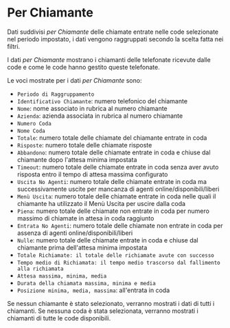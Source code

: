 # Per Chiamante

Dati suddivisi *per Chiamante* delle chiamate entrate nelle code 
selezionate nel periodo impostato, i dati vengono raggruppati secondo
la scelta fatta nei filtri.

I dati *per Chiamante* mostrano i chiamanti delle telefonate ricevute 
dalle code e come le code hanno gestito queste telefonate.

Le voci mostrate per i dati *per Chiamante* sono:

- `Periodo di Raggruppamento`
- `Identificativo Chiamante`: numero telefonico del chiamante
- `Nome`: nome associato in rubrica al numero chiamante
- `Azienda`: azienda associata in rubrica al numero chiamante
- `Numero Coda`
- `Nome Coda`
- `Totale`: numero totale delle chiamate del chiamante entrate in coda
- `Risposte`: numero totale delle chiamate risposte
- `Abbandono`: numero totale delle chiamate entrate in coda e chiuse 
dal chiamante dopo l'attesa minima impostata
- `Timeout`: numero totale delle chiamate entrate in coda senza aver 
avuto risposta entro il tempo di attesa massima configurato
- `Uscita No Agenti`: numero totale delle chiamate entrate in coda ma 
successivamente uscite per mancanza di agenti online/disponibili/liberi
- `Menù Uscita`: numero totale delle chiamate entrate in coda nelle quali 
il chiamante ha utilizzato il Menù Uscita per uscire dalla coda
- `Piena`: numero totale delle chiamate non entrate in coda per numero 
massimo di chiamate in attesa in coda raggiunto
- `Entrata No Agenti`: numero totale delle chiamate non entrate in coda 
per assenza di agenti online/disponibili/liberi
- `Nulle`: numero totale delle chiamate entrate in coda e chiuse dal 
chiamante prima dell'attesa minima impostata
- `Totale Richiamate: il totale delle richiamate avute con successo`
- `Tempo medio di Richiamata: il tempo medio trascorso dal fallimento alla richiamata`
- `Attesa massima, minima, media` 
- `Durata della chiamata massima, minima e media`
- `Posizione minima, media, massima`: all'entrata in coda

Se nessun chiamante è stato selezionato, verranno mostrati i dati di tutti
i chiamanti.
Se nessuna coda è stata selezionata, verranno mostrati i 
chiamanti di tutte le code disponibili.
